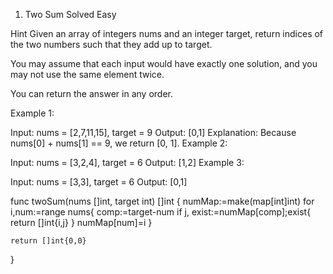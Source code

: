 <!-- two sum problem -->

1. Two Sum
Solved
Easy


Hint
Given an array of integers nums and an integer target, return indices of the two numbers such that they add up to target.

You may assume that each input would have exactly one solution, and you may not use the same element twice.

You can return the answer in any order.

 

Example 1:

Input: nums = [2,7,11,15], target = 9
Output: [0,1]
Explanation: Because nums[0] + nums[1] == 9, we return [0, 1].
Example 2:

Input: nums = [3,2,4], target = 6
Output: [1,2]
Example 3:

Input: nums = [3,3], target = 6
Output: [0,1]


func twoSum(nums []int, target int) []int {
    numMap:=make(map[int]int)
    for i,num:=range nums{
        comp:=target-num
        if j, exist:=numMap[comp];exist{
            return []int{i,j}
        }
        numMap[num]=i
    }

	return []int{0,0}
}